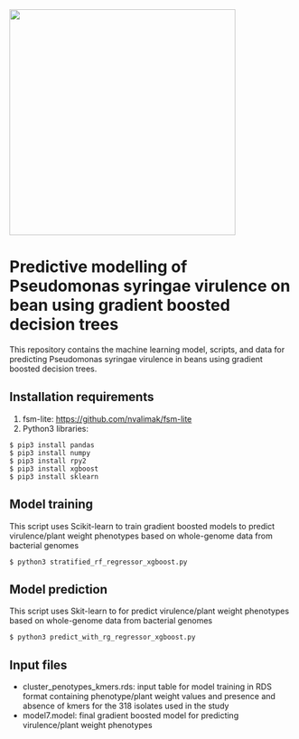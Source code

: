 <img src="DSG_doodle.png" width="400">

# Predictive modelling of Pseudomonas syringae virulence on bean using gradient boosted decision trees
This repository contains the machine learning model, scripts, and data for predicting Pseudomonas syringae virulence in beans using gradient boosted decision trees.

## Installation requirements

1. fsm-lite: https://github.com/nvalimak/fsm-lite
2. Python3 libraries:

`$ pip3 install pandas`<br>
`$ pip3 install numpy`<br>
`$ pip3 install rpy2`<br>
`$ pip3 install xgboost`<br>
`$ pip3 install sklearn`<br>

## Model training

This script uses Scikit-learn to train gradient boosted models to predict virulence/plant weight phenotypes based on whole-genome data from bacterial genomes

`$ python3 stratified_rf_regressor_xgboost.py`<br>

## Model prediction

This script uses Skit-learn to for predict virulence/plant weight phenotypes based on whole-genome data from bacterial genomes

`$ python3 predict_with_rg_regressor_xgboost.py`<br>

## Input files

* cluster_penotypes_kmers.rds: input table for model training in RDS format containing phenotype/plant weight values and presence and absence of kmers for the 318 isolates used in the study
* model7.model: final gradient boosted model for predicting virulence/plant weight phenotypes
